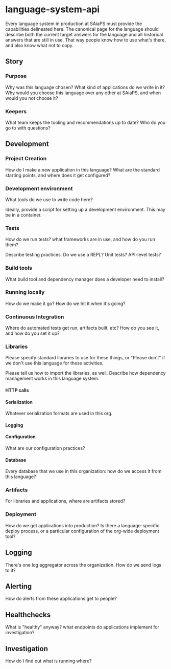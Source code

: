 # language-system-api
Every language system in production at SAiaPS must provide the capabilities delineated here.
The canonical page for the language should describe both the current target answers for the language 
and all historical answers that are still in use. That way people know how to use what's there, and also
know what not to copy.

## Story

### Purpose

Why was this language chosen? What kind of applications do we write in it? 
Why would you choose this language over any other at SAiaPS, and when would you not choose it?

### Keepers

What team keeps the tooling and recommendations up to date? Who do you go to with questions?

## Development

### Project Creation

How do I make a new application in this language? What are the standard starting points, and where does it get configured?

### Development environment

What tools do we use to write code here?

Ideally, provide a script for setting up a development environment. This may be in a container.

### Tests

How do we run tests? what frameworks are in use, and how do you run them?

Describe testing practices. Do we use a REPL? Unit tests? API-level tests?

### Build tools

What build tool and dependency manager does a developer need to install?

### Running locally

How do we make it go? How do we hit it when it's going?

### Continuous Integration

Where do automated tests get run, artifacts built, etc? How do you see it, and how do you set it up?

### Libraries

Please specify standard libraries to use for these things, or "Please don't" if we don't use this language for these activities.

Please tell us how to import the libraries, as well. Describe how dependency management works in this language system.

#### HTTP calls

#### Serialization

Whatever serialization formats are used in this org.

#### Logging

#### Configuration

What are our configuration practices?

#### Database

Every database that we use in this organization: how do we access it from this language?

### Artifacts

For libraries and applications, where are artifacts stored?

### Deployment

How do we get applications into production?
Is there a language-specific deploy process, or a particular configuration of the org-wide deployment tool?

## Logging

There's one log aggregator across the organization. How do we send logs to it?

## Alerting

How do alerts from these applications get to people?

## Healthchecks

What is "healthy" anyway? what endpoints do applications implement for investigation?

## Investigation

How do I find out what is running where? 
